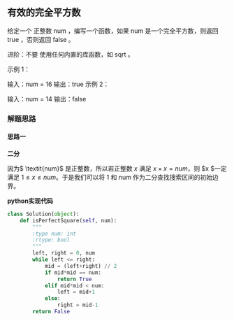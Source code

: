 ## 有效的完全平方数

给定一个 正整数 num ，编写一个函数，如果 num 是一个完全平方数，则返回 true ，否则返回 false 。

进阶：不要 使用任何内置的库函数，如  sqrt 。

 

示例 1：

输入：num = 16
输出：true
示例 2：

输入：num = 14
输出：false



### 解题思路

#### 思路一

**二分**

因为$ \textit{num}$ 是正整数，所以若正整数 $x$ 满足 $x \times x = \textit{num}$，则 $x $一定满足 $1 \le x \le \textit{num}$。于是我们可以将 1 和 num 作为二分查找搜索区间的初始边界。

**python实现代码**
```python
class Solution(object):
    def isPerfectSquare(self, num):
        """
        :type num: int
        :rtype: bool
        """
        left, right = 0, num
        while left <= right:
            mid = (left+right) // 2
            if mid*mid == num:
                return True
            elif mid*mid < num:
                left = mid+1
            else:
                right = mid-1
        return False
```

